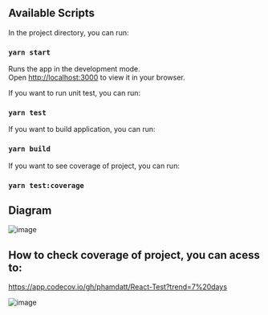 ## Available Scripts

In the project directory, you can run:

### `yarn start`

Runs the app in the development mode.\
Open [http://localhost:3000](http://localhost:3000) to view it in your browser.

If you want to run unit test, you can run:
### `yarn test`

If you want to build application, you can run:
### `yarn build`

If you want to see coverage of project, you can run:
### `yarn test:coverage`

## Diagram
![image](https://github.com/phamdatt/React-Test/assets/80441311/dc29aab3-1294-4010-bfef-f95e1c3c29ea)

## How to check coverage of project, you can acess to:
https://app.codecov.io/gh/phamdatt/React-Test?trend=7%20days

![image](https://github.com/phamdatt/React-Test/assets/80441311/91351726-28d3-438a-b99d-e856649edcb4)



